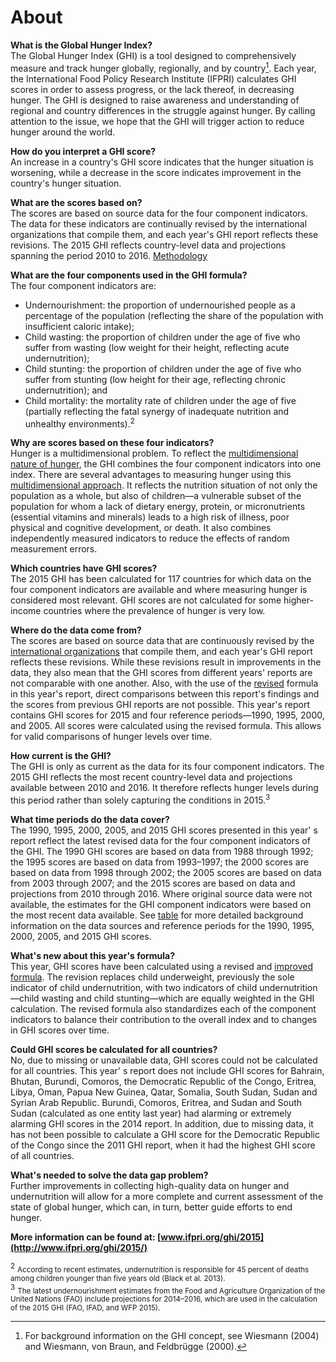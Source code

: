 # About
**What is the Global Hunger Index?**  
The Global Hunger Index (GHI) is a tool designed to comprehensively measure and track hunger globally, regionally, and by country[^country]. Each year, the International Food Policy Research Institute (IFPRI) calculates GHI scores in order to assess progress, or the lack thereof, in decreasing hunger. The GHI is designed to raise awareness and understanding of regional and country differences in the struggle against hunger. By calling attention to the issue, we hope that the GHI will trigger action to reduce hunger around the world.

**How do you interpret a GHI score?**  
An increase in a country's GHI score indicates that the hunger situation is worsening, while a decrease in the score indicates improvement in the country's hunger situation.

**What are the scores based on?**  
The scores are based on source data for the four component indicators. The data for these indicators are continually revised by the international organizations that compile them, and each year's GHI report reflects these revisions. The 2015 GHI reflects country-level data and projections spanning the period 2010 to 2016. [Methodology](/methodology/)

**What are the four components used in the GHI formula?**  
The four component indicators are:

*   Undernourishment: the proportion of undernourished people as a percentage of the population (reflecting the share of the population with insufficient caloric intake);
*   Child wasting: the proportion of children under the age of five who suffer from wasting (low weight for their height, reflecting acute undernutrition);
*   Child stunting: the proportion of children under the age of five who suffer from stunting (low height for their age, reflecting chronic undernutrition); and
*   Child mortality: the mortality rate of children under the age of five (partially reflecting the fatal synergy of inadequate nutrition and unhealthy environments).<sup>2</sup>

**Why are scores based on these four indicators?**  
Hunger is a multidimensional problem. To reflect the [multidimensional nature of hunger](/hunger/), the GHI combines the four component indicators into one index. There are several advantages to measuring hunger using this [multidimensional approach](http://library.ifpri.info/files/2015/10/ghi_2015_ch01_fig01.png). It reflects the nutrition situation of not only the population as a whole, but also of children—a vulnerable subset of the population for whom a lack of dietary energy, protein, or micronutrients (essential vitamins and minerals) leads to a high risk of illness, poor physical and cognitive development, or death. It also combines independently measured indicators to reduce the effects of random measurement errors.

**Which countries have GHI scores?**  
The 2015 GHI has been calculated for 117 countries for which data on the four component indicators are available and where measuring hunger is considered most relevant. GHI scores are not calculated for some higher-income countries where the prevalence of hunger is very low.

**Where do the data come from?**  
The scores are based on source data that are continuously revised by the [international organizations](http://library.ifpri.info/files/2015/10/ghi_2015_appendix_a.png) that compile them, and each year's GHI report reflects these revisions. While these revisions result in improvements in the data, they also mean that the GHI scores from different years' reports are not comparable with one another. Also, with the use of the [revised](http://www.zef.de/fileadmin/webfiles/downloads/zef_wp/zef_wp_139.pdf) formula in this year's report, direct comparisons between this report's findings and the scores from previous GHI reports are not possible. This year's report contains GHI scores for 2015 and four reference periods—1990, 1995, 2000, and 2005. All scores were calculated using the revised formula. This allows for valid comparisons of hunger levels over time.

**How current is the GHI?**  
The GHI is only as current as the data for its four component indicators. The 2015 GHI reflects the most recent country-level data and projections available between 2010 and 2016. It therefore reflects hunger levels during this period rather than solely capturing the conditions in 2015.<sup>3</sup>

**What time periods do the data cover?**  
The 1990, 1995, 2000, 2005, and 2015 GHI scores presented in this year' s report reflect the latest revised data for the four component indicators of the GHI. The 1990 GHI scores are based on data from 1988 through 1992; the 1995 scores are based on data from 1993–1997; the 2000 scores are based on data from 1998 through 2002; the 2005 scores are based on data from 2003 through 2007; and the 2015 scores are based on data and projections from 2010 through 2016\. Where original source data were not available, the estimates for the GHI component indicators were based on the most recent data available. See [table](http://library.ifpri.info/files/2015/10/ghi_2015_appendix_a.png) for more detailed background information on the data sources and reference periods for the 1990, 1995, 2000, 2005, and 2015 GHI scores.

**What's new about this year's formula?**  
This year, GHI scores have been calculated using a revised and [improved formula](/methodology/). The revision replaces child underweight, previously the sole indicator of child undernutrition, with two indicators of child undernutrition—child wasting and child stunting—which are equally weighted in the GHI calculation. The revised formula also standardizes each of the component indicators to balance their contribution to the overall index and to changes in GHI scores over time.

**Could GHI scores be calculated for all countries?**  
No, due to missing or unavailable data, GHI scores could not be calculated for all countries. This year' s report does not include GHI scores for Bahrain, Bhutan, Burundi, Comoros, the Democratic Republic of the Congo, Eritrea, Libya, Oman, Papua New Guinea, Qatar, Somalia, South Sudan, Sudan and Syrian Arab Republic. Burundi, Comoros, Eritrea, and Sudan and South Sudan (calculated as one entity last year) had alarming or extremely alarming GHI scores in the 2014 report. In addition, due to missing data, it has not been possible to calculate a GHI score for the Democratic Republic of the Congo since the 2011 GHI report, when it had the highest GHI score of all countries.

**What's needed to solve the data gap problem?**  
Further improvements in collecting high-quality data on hunger and undernutrition will allow for a more complete and current assessment of the state of global hunger, which can, in turn, better guide efforts to end hunger.

**More information can be found at: [www.ifpri.org/ghi/2015](http://www.ifpri.org/ghi/2015/)**

[^country]: For background information on the GHI concept, see Wiesmann (2004) and Wiesmann, von Braun, and Feldbrügge (2000).


<sup>2</sup> <small>According to recent estimates, undernutrition is responsible for 45 percent of deaths among children younger than five years old (Black et al. 2013).</small>  
<sup>3</sup> <small>The latest undernourishment estimates from the Food and Agriculture Organization of the United Nations (FAO) include projections for 2014–2016, which are used in the calculation of the 2015 GHI (FAO, IFAD, and WFP 2015).</small>

